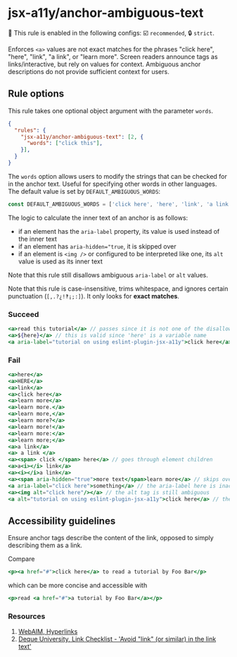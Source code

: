 # jsx-a11y/anchor-ambiguous-text

💼 This rule is enabled in the following configs: ☑️ `recommended`, 🔒 `strict`.

<!-- end auto-generated rule header -->

Enforces `<a>` values are not exact matches for the phrases "click here", "here", "link", "a link", or "learn more". Screen readers announce tags as links/interactive, but rely on values for context. Ambiguous anchor descriptions do not provide sufficient context for users.

## Rule options

This rule takes one optional object argument with the parameter `words`.

```json
{
  "rules": {
    "jsx-a11y/anchor-ambiguous-text": [2, {
      "words": ["click this"],
    }],
  }
}
```

The `words` option allows users to modify the strings that can be checked for in the anchor text. Useful for specifying other words in other languages. The default value is set by `DEFAULT_AMBIGUOUS_WORDS`:

```js
const DEFAULT_AMBIGUOUS_WORDS = ['click here', 'here', 'link', 'a link', 'learn more'];
```

The logic to calculate the inner text of an anchor is as follows:

- if an element has the `aria-label` property, its value is used instead of the inner text
- if an element has `aria-hidden="true`, it is skipped over
- if an element is `<img />` or configured to be interpreted like one, its `alt` value is used as its inner text

Note that this rule still disallows ambiguous `aria-label` or `alt` values.

Note that this rule is case-insensitive, trims whitespace, and ignores certain punctuation (`[,.?¿!‽¡;:]`). It only looks for **exact matches**.

### Succeed

```jsx
<a>read this tutorial</a> // passes since it is not one of the disallowed words
<a>${here}</a> // this is valid since 'here' is a variable name
<a aria-label="tutorial on using eslint-plugin-jsx-a11y">click here</a> // the aria-label supersedes the inner text
```

### Fail

```jsx
<a>here</a>
<a>HERE</a>
<a>link</a>
<a>click here</a>
<a>learn more</a>
<a>learn more.</a>
<a>learn more,</a>
<a>learn more?</a>
<a>learn more!</a>
<a>learn more:</a>
<a>learn more;</a>
<a>a link</a>
<a> a link </a>
<a><span> click </span> here</a> // goes through element children
<a>a<i></i> link</a>
<a><i></i>a link</a>
<a><span aria-hidden="true">more text</span>learn more</a> // skips over elements with aria-hidden=true
<a aria-label="click here">something</a> // the aria-label here is inaccessible
<a><img alt="click here"/></a> // the alt tag is still ambiguous
<a alt="tutorial on using eslint-plugin-jsx-a11y">click here</a> // the alt tag is only parsed on img
```

## Accessibility guidelines

Ensure anchor tags describe the content of the link, opposed to simply describing them as a link.

Compare

```jsx
<p><a href="#">click here</a> to read a tutorial by Foo Bar</p>
```

which can be more concise and accessible with

```jsx
<p>read <a href="#">a tutorial by Foo Bar</a></p>
```

### Resources

1. [WebAIM, Hyperlinks](https://webaim.org/techniques/hypertext/)
2. [Deque University, Link Checklist - 'Avoid "link" (or similar) in the link text'](https://dequeuniversity.com/checklists/web/links)
